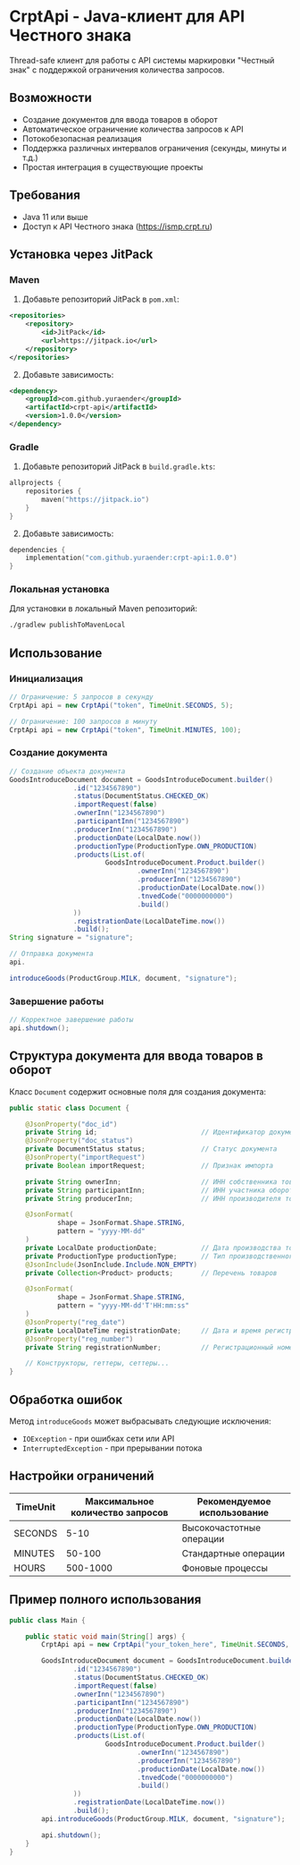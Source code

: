 # CrptApi - Java-клиент для API Честного знака

Thread-safe клиент для работы с API системы маркировки "Честный знак" с поддержкой ограничения количества запросов.

## Возможности

- Создание документов для ввода товаров в оборот
- Автоматическое ограничение количества запросов к API
- Потокобезопасная реализация
- Поддержка различных интервалов ограничения (секунды, минуты и т.д.)
- Простая интеграция в существующие проекты

## Требования

- Java 11 или выше
- Доступ к API Честного знака (https://ismp.crpt.ru)

## Установка через JitPack

### Maven

1. Добавьте репозиторий JitPack в `pom.xml`:

```xml
<repositories>
    <repository>
        <id>JitPack</id>
        <url>https://jitpack.io</url>
    </repository>
</repositories>
```

2. Добавьте зависимость:

```xml
<dependency>
    <groupId>com.github.yuraender</groupId>
    <artifactId>crpt-api</artifactId>
    <version>1.0.0</version>
</dependency>
```

### Gradle

1. Добавьте репозиторий JitPack в `build.gradle.kts`:

```kotlin
allprojects {
    repositories {
        maven("https://jitpack.io")
    }
}
```

2. Добавьте зависимость:

```kotlin
dependencies {
    implementation("com.github.yuraender:crpt-api:1.0.0")
}
```

### Локальная установка

Для установки в локальный Maven репозиторий:

```bash
./gradlew publishToMavenLocal
```

## Использование

### Инициализация

```java
// Ограничение: 5 запросов в секунду
CrptApi api = new CrptApi("token", TimeUnit.SECONDS, 5);

// Ограничение: 100 запросов в минуту  
CrptApi api = new CrptApi("token", TimeUnit.MINUTES, 100);
```

### Создание документа

```java
// Создание объекта документа
GoodsIntroduceDocument document = GoodsIntroduceDocument.builder()
                .id("1234567890")
                .status(DocumentStatus.CHECKED_OK)
                .importRequest(false)
                .ownerInn("1234567890")
                .participantInn("1234567890")
                .producerInn("1234567890")
                .productionDate(LocalDate.now())
                .productionType(ProductionType.OWN_PRODUCTION)
                .products(List.of(
                        GoodsIntroduceDocument.Product.builder()
                                .ownerInn("1234567890")
                                .producerInn("1234567890")
                                .productionDate(LocalDate.now())
                                .tnvedCode("0000000000")
                                .build()
                ))
                .registrationDate(LocalDateTime.now())
                .build();
String signature = "signature";

// Отправка документа
api.

introduceGoods(ProductGroup.MILK, document, "signature");
```

### Завершение работы

```java
// Корректное завершение работы
api.shutdown();
```

## Структура документа для ввода товаров в оборот

Класс `Document` содержит основные поля для создания документа:

```java
public static class Document {

    @JsonProperty("doc_id")
    private String id;                          // Идентификатор документа
    @JsonProperty("doc_status")
    private DocumentStatus status;              // Статус документа
    @JsonProperty("importRequest")
    private Boolean importRequest;              // Признак импорта

    private String ownerInn;                    // ИНН собственника товара
    private String participantInn;              // ИНН участника оборота товара
    private String producerInn;                 // ИНН производителя товара

    @JsonFormat(
            shape = JsonFormat.Shape.STRING,
            pattern = "yyyy-MM-dd"
    )
    private LocalDate productionDate;           // Дата производства товара
    private ProductionType productionType;      // Тип производственного заказа
    @JsonInclude(JsonInclude.Include.NON_EMPTY)
    private Collection<Product> products;       // Перечень товаров

    @JsonFormat(
            shape = JsonFormat.Shape.STRING,
            pattern = "yyyy-MM-dd'T'HH:mm:ss"
    )
    @JsonProperty("reg_date")
    private LocalDateTime registrationDate;     // Дата и время регистрации
    @JsonProperty("reg_number")
    private String registrationNumber;          // Регистрационный номер документа

    // Конструкторы, геттеры, сеттеры...
}
```

## Обработка ошибок

Метод `introduceGoods` может выбрасывать следующие исключения:

- `IOException` - при ошибках сети или API
- `InterruptedException` - при прерывании потока

## Настройки ограничений

| TimeUnit | Максимальное количество запросов | Рекомендуемое использование |
|----------|----------------------------------|-----------------------------|
| SECONDS  | 5-10                             | Высокочастотные операции    |
| MINUTES  | 50-100                           | Стандартные операции        |
| HOURS    | 500-1000                         | Фоновые процессы            |

## Пример полного использования

```java
public class Main {

    public static void main(String[] args) {
        CrptApi api = new CrptApi("your_token_here", TimeUnit.SECONDS, 5);

        GoodsIntroduceDocument document = GoodsIntroduceDocument.builder()
                .id("1234567890")
                .status(DocumentStatus.CHECKED_OK)
                .importRequest(false)
                .ownerInn("1234567890")
                .participantInn("1234567890")
                .producerInn("1234567890")
                .productionDate(LocalDate.now())
                .productionType(ProductionType.OWN_PRODUCTION)
                .products(List.of(
                        GoodsIntroduceDocument.Product.builder()
                                .ownerInn("1234567890")
                                .producerInn("1234567890")
                                .productionDate(LocalDate.now())
                                .tnvedCode("0000000000")
                                .build()
                ))
                .registrationDate(LocalDateTime.now())
                .build();
        api.introduceGoods(ProductGroup.MILK, document, "signature");

        api.shutdown();
    }
}
```
